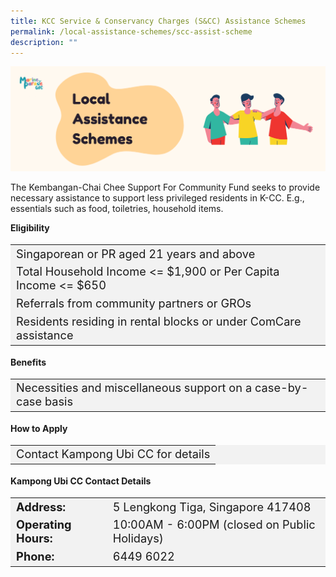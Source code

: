 ```yaml
---
title: KCC Service & Conservancy Charges (S&CC) Assistance Schemes
permalink: /local-assistance-schemes/scc-assist-scheme
description: ""
---
```



<img src="/images/Website%20-%20Schemes%20Banner.png">


The Kembangan-Chai Chee Support For Community Fund seeks to provide necessary assistance to support less privileged residents in K-CC. E.g., essentials such as food, toiletries, household items. 

<b>Eligibility</b>
<table  style="font-size:130%; background-color:#f2f2f2">
<tbody>
<tr><td>Singaporean or PR aged 21 years and above</td>
</tr>
<tr><td>Total Household Income <= $1,900 or Per Capita Income <= $650</td></tr>
<tr><td> Referrals from community partners or GROs</td>
</tr>
<tr><td>Residents residing in rental blocks or under ComCare assistance</td></tr>
</tbody>
</table>

<b>Benefits</b>
<table  style="font-size:130%; background-color:#f2f2f2">
<tbody>
	<tr><td>Necessities and miscellaneous support on a case-by-case basis</td></tr>
</tbody>
</table>

<b>How to Apply</b>
<table  style="font-size:130%; background-color:#f2f2f2">
<tbody>
	<tr><td>Contact Kampong Ubi CC for details</td></tr>
</tbody>
</table>

<b>Kampong Ubi CC Contact Details</b>
<table  style="font-size:130%; background-color:#f2f2f2">
<tbody>
<tr>
 <td><b>Address:</b></td><td>5 Lengkong Tiga, Singapore 417408</td>
</tr>
<tr>
 <td><b>Operating Hours:</b> </td><td>10:00AM - 6:00PM (closed on Public Holidays)</td>
</tr>
<tr>
	<td> <b>Phone:</b> </td><td>6449 6022</td>
</tr>
</tbody>
</table>